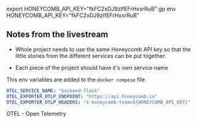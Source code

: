 export HONEYCOMB_API_KEY="fkFC2xDJ9zIfEFrHxxrRuB"
gp env HONEYCOMB_API_KEY="fkFC2xDJ9zIfEFrHxxrRuB"




## Notes from the livestream 
- Whole project needs to use the same Honeycomb API key so that the little stories from the different services can be put together.

- Each piece of the project should have it's own service name

This env variables are added to the `docker compose` file
```yml
OTEL_SERVICE_NAME: "backend-flask"
OTEL_EXPORTER_OTLP_ENDPOINT: "https://api.honeycomb.io"
OTEL_EXPORTER_OTLP_HEADERS: "x-honeycomb-team=${HONEYCOMB_API_KEY}"
```

OTEL - Open Telemetry
